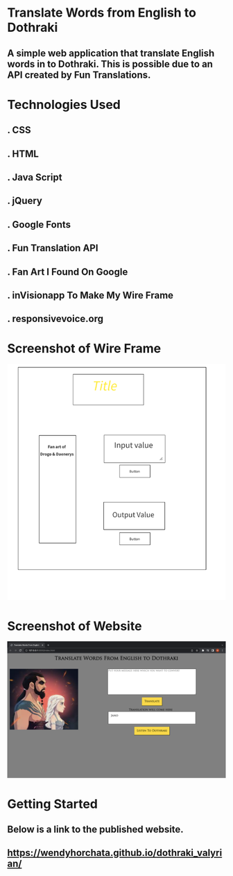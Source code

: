 
# Translate Words from English to Dothraki

## A simple web application that translate English words in to Dothraki. This is possible due to an API created by Fun Translations.


# Technologies Used
 ## . CSS
 ## . HTML
 ## . Java Script
 ## . jQuery
 ## . Google Fonts
 ## . Fun Translation API 
 ## . Fan Art I Found On Google 
 ## . inVisionapp To Make My Wire Frame 
 ## . responsivevoice.org


# Screenshot of Wire Frame 

![WireFrame](./Images/DothrakiTranslateWireFrame.png)

# Screenshot of Website

![Website Screenshot](./Images/Dothraki-Translate-Website-View.png)

# Getting Started
## Below is a link to the published website. 
## https://wendyhorchata.github.io/dothraki_valyrian/
